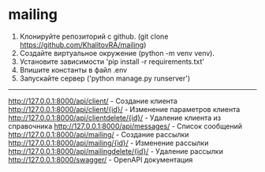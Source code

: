 # mailing
1. Клонируйте репозиторий с github. (git clone https://github.com/KhalitovRA/mailing)
2. Создайте виртуальное окружение (python -m venv venv).
3. Установите зависимости 'pip install -r requirements.txt' 
4. Впишите константы в файл .env 
5. Запускайте сервер ('python manage.py runserver')

-------------------------------------------------------------------------------------

http://127.0.0.1:8000/api/client/ - Создание клиента
http://127.0.0.1:8000/api/client/{id}/ - Изменение параметров клиента
http://127.0.0.1:8000/api/clientdelete/{id}/ - Удаление клиента из справочника
http://127.0.0.1:8000/api/messages/ - Список сообщений
http://127.0.0.1:8000/api/mailing/ - Создание рассылки
http://127.0.0.1:8000/api/mailing/{id}/ - Изменение рассылки
http://127.0.0.1:8000/api/mailingdelete/{id}/ - Удаление рассылки
http://127.0.0.1:8000/swagger/ - OpenAPI документация
